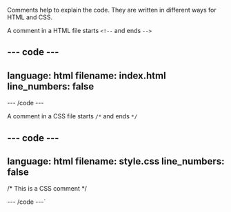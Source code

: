 Comments help to explain the code. They are written in different ways for HTML and CSS.

A comment in a HTML file starts `<!--` and ends `-->` 

--- code ---
---
language: html
filename: index.html
line_numbers: false
---
  <!-- This is a HTML comment -->

--- /code ---

A comment in a CSS file starts `/*` and ends `*/` 

--- code ---
---
language: html
filename: style.css
line_numbers: false
---
  /* This is a CSS comment */

--- /code ---`

